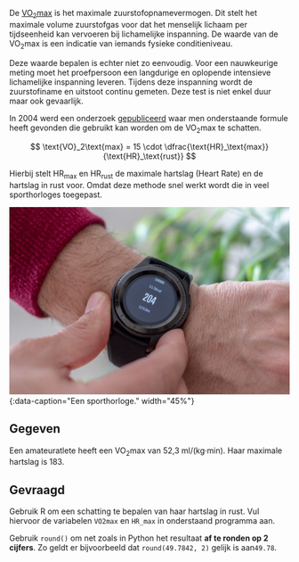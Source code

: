De <a href="https://nl.wikipedia.org/wiki/VO2max">VO<sub>2</sub>max</a> is het maximale zuurstofopnamevermogen. Dit stelt het maximale volume zuurstofgas voor dat het menselijk lichaam per tijdseenheid kan vervoeren bij lichamelijke inspanning. De waarde van de VO<sub>2</sub>max is een indicatie van iemands fysieke conditieniveau. 

Deze waarde bepalen is echter niet zo eenvoudig. Voor een nauwkeurige meting moet het proefpersoon een langdurige en oplopende intensieve lichamelijke inspanning leveren. Tijdens deze inspanning wordt de zuurstofiname en uitstoot continu gemeten. Deze test is niet enkel duur maar ook gevaarlijk.

In 2004 werd een onderzoek <a href="https://pubmed.ncbi.nlm.nih.gov/14624296/" target="_blank">gepubliceerd</a> waar men onderstaande formule heeft gevonden die gebruikt kan worden om de VO<sub>2</sub>max te schatten.

$$
    \text{VO}_2\text{max} = 15 \cdot \dfrac{\text{HR}_\text{max}}{\text{HR}_\text{rust}}
$$

Hierbij stelt HR<sub>max</sub> en HR<sub>rust</sub> de maximale hartslag (Heart Rate) en de hartslag in rust voor. Omdat deze methode snel werkt wordt die in veel sporthorloges toegepast.

![Een sporthorloge.](media/artur-luczka.jpg "Foto door Artur Łuczka op Unsplash"){:data-caption="Een sporthorloge." width="45%"}

## Gegeven

Een amateuratlete heeft een VO<sub>2</sub>max van 52,3 ml/(kg·min). Haar maximale hartslag is 183. 

## Gevraagd

Gebruik R om een schatting te bepalen van haar hartslag in rust. Vul hiervoor de variabelen `VO2max` en `HR_max` in onderstaand programma aan. 

Gebruik `round()` om net zoals in Python het resultaat **af te ronden op 2 cijfers**. Zo geldt er bijvoorbeeld dat `round(49.7842, 2)` gelijk is aan`49.78`.